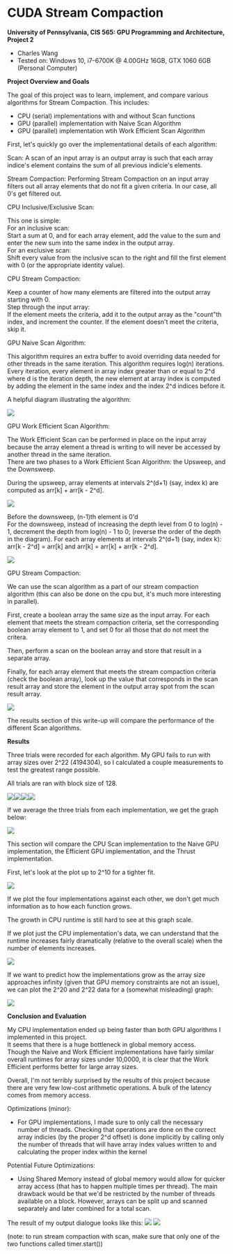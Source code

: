 CUDA Stream Compaction
======================

**University of Pennsylvania, CIS 565: GPU Programming and Architecture, Project 2**

* Charles Wang
* Tested on: Windows 10, i7-6700K @ 4.00GHz 16GB, GTX 1060 6GB (Personal Computer)

**Project Overview and Goals**

The goal of this project was to learn, implement, and compare various algorithms for Stream Compaction. This includes:
* CPU (serial) implementations with and without Scan functions
* GPU (parallel) implementation with Naive Scan Algorithm
* GPU (parallel) implementation wtih Work Efficient Scan Algorithm

First, let's quickly go over the implementational details of each algorithm:

Scan:
A scan of an input array is an output array is such that each array indice's element contains the sum of all previous indicie's elements.

Stream Compaction:
Performing Stream Compaction on an input array filters out all array elements that do not fit a given criteria. In our case, all 0's get filtered out.

CPU Inclusive/Exclusive Scan:

This one is simple:\
For an inclusive scan: \
Start a sum at 0, and for each array element, add the value to the sum and enter the new sum into the same index in the output array. \
For an exclusive scan: \
Shift every value from the inclusive scan to the right and fill the first element with 0 (or the appropriate identity value).

CPU Stream Compaction:

Keep a counter of how many elements are filtered into the output array starting with 0. \
Step through the input array:\
If the element meets the criteria, add it to the output array as the "count"th index, and increment the counter.
If the element doesn't meet the criteria, skip it.

GPU Naive Scan Algorithm:

This algorithm requires an extra buffer to avoid overriding data needed for other threads in the same iteration. This algorithm requires log(n) iterations.\
Every iteration, every element in array index greater than or equal to 2^d where d is the iteration depth, the new element at array index is computed by adding the element in the same index and the index 2^d indices before it.

A helpful diagram illustrating the algorithm:

![](img/naive_example.PNG)


GPU Work Efficient Scan Algorithm:

The Work Efficient Scan can be performed in place on the input array because the array element a thread is writing to will never be accessed by another thread in the same iteration.\
There are two phases to a Work Efficient Scan Algorithm: the Upsweep, and the Downsweep.

During the upsweep, array elements at intervals 2^(d+1) (say, index k) are computed as arr[k] + arr[k - 2^d].

![](img/upsweep_example.PNG)

Before the downsweep, (n-1)th element is 0'd\
For the downsweep, instead of increasing the depth level from 0  to log(n) - 1, decrement the depth from log(n) - 1 to 0; (reverse the order of the depth in the diagram). For each array elements at intervals 2^(d+1) (say, index k):
arr[k - 2^d] = arr[k] and arr[k] = arr[k] + arr[k - 2^d].

![](img/downsweep_example.PNG)

GPU Stream Compaction:

We can use the scan algorithm as a part of our stream compaction algorithm (this can also be done on the cpu but, it's much more interesting in parallel).

First, create a boolean array the same size as the input array. For each element that meets the stream compaction criteria, set the corresponding boolean array element to 1, and set 0 for all those that do not meet the critera.

Then, perform a scan on the boolean array and store that result in a separate array. 

Finally, for each array element that meets the stream compaction criteria (check the boolean array), look up the value that corresponds in the scan result array and store the element in the output array spot from the scan result array.

![](img/compact_example.PNG)



The results section of this write-up will compare the performance of the different Scan algorithms.


**Results**
 
 Three trials were recorded for each algorithm.
 My GPU fails to run with array sizes over 2^22 (4194304), so I calculated a couple measurements to test the greatest range possible.

 All trials are ran with block size of 128.

![](img/cpu_table.PNG)![](img/naive_table.PNG)![](img/efficient_table.PNG)![](img/thrust_table.PNG)

If we average the three trials from each implementation, we get the graph below:

![](img/average_table.PNG)

This section will compare the CPU Scan implementation to the Naive GPU implementation, the Efficient GPU implementation, and the Thrust implementation.

First, let's look at the plot up to 2^10 for a tighter fit.

![](img/all_graph.PNG)

If we plot the four implementations against each other, we don't get much information as to how each function grows.

The growth in CPU runtime is still hard to see at this graph scale.

If we plot just the CPU implementation's data, we can understand that the runtime increases fairly dramatically (relative to the overall scale) when the number of elements increases.

![](img/cpu_graph.PNG)

If we want to predict how the implementations grow as the array size approaches infinity (given that GPU memory constraints are not an issue), we can plot the 2^20 and 2^22 data for a (somewhat misleading) graph:

![](img/all_graph_4M.PNG)

**Conclusion and Evaluation**

My CPU implementation ended up being faster than both GPU algorithms I implemented in this project. \
It seems that there is a huge bottleneck in global memory access.\
Though the Naive and Work Efficient implementations have fairly similar overall runtimes for array sizes under 10,0000, it is clear that the Work Efficient performs better for large array sizes.

Overall, I'm not terribly surprised by the results of this project because there are very few low-cost arithmetic operations. A bulk of the latency comes from memory access.

Optimizations (minor):
* For GPU implementations, I made sure to only call the necessary number of threads. Checking that operations are done on the correct array indicies (by the proper 2^d offset) is done implicitly by calling only the number of threads that will have array index values written to and calculating the proper index within the kernel

Potential Future Optimizations:
* Using Shared Memory instead of global memory would allow for quicker array access (that has to happen multiple times per thread). The main drawback would be that we'd be restricted by the number of threads available on a block. However, arrays can be split up and scanned separately and later combined for a total scan. 

The result of my output dialogue looks like this:
![](img/console_log1.PNG)
![](img/console_log2.PNG)

(note: to run stream compaction with scan, make sure that only one of the two functions called timer.start())
